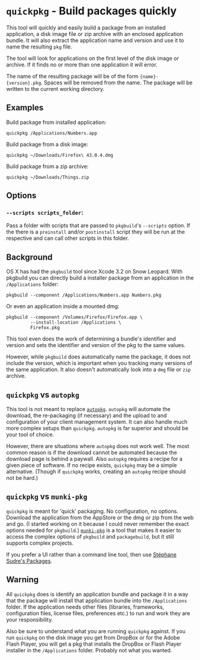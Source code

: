 # `quickpkg` - Build packages quickly

This tool will quickly and easily build a package from an installed application, a disk image file or zip archive with an enclosed application bundle. It will also extract the application name and version and use it to name the resulting `pkg` file. 

The tool will look for applications on the first level of the disk image or archive. If it finds no or more than one application it will error.

The name of the resulting package will be of the form `{name}-{version}.pkg`. Spaces will be removed from the name. The package will be written to the current working directory.

## Examples

Build package from installed application:

```
quickpkg /Applications/Numbers.app
```

Build package from a disk image:

```
quickpkg ~/Downloads/Firefox\ 43.0.4.dmg
```

Build package from a zip archive:

```
quickpkg ~/Downloads/Things.zip
```

## Options

### `--scripts scripts_folder`:

Pass a folder with scripts that are passed to `pkgbuild`'s `--scripts` option. If the there is a `preinstall` and/or `postinstall` script they will be run at the respective and can call other scripts in this folder.

## Background

OS X has had the `pkgbuild` tool since Xcode 3.2 on Snow Leopard. With pkgbuild you can directly build a installer package from an application in the `/Applications` folder:

```
pkgbuild --component /Applications/Numbers.app Numbers.pkg
```

Or even an application inside a mounted dmg:

```
pkgbuild --component /Volumes/Firefox/Firefox.app \
         --install-location /Applications \
         Firefox.pkg
```

This tool even does the work of determining a bundle's identifier and version and sets the identifier and version of the pkg to the same values.

However, while `pkgbuild` does automatically name the package, it does not include the version, which is important when you tracking many versions of the same application. It also doesn't automatically look into a `dmg` file or `zip` archive. 

## `quickpkg` vs `autopkg`

This tool is not meant to replace [`autopkg`](https://github.com/autopkg/autopkg). `autopkg` will automate the download, the re-packaging (if necessary) and the upload to and configuration of your client management system. It can also handle much more complex setups than `quickpkg`. `autopkg` is far superior and should be your tool of choice.

However, there are situations where `autopkg` does not work well. The most common reason is if the download cannot be automated because the download page is behind a paywall. Also `autopkg` requires a recipe for a given piece of software. If no recipe exists, `quickpkg` may be a simple alternative. (Though if `quickpkg` works, creating an `autopkg` recipe should not be hard.) 

## `quickpkg` vs `munki-pkg`

`quickpkg` is meant for 'quick' packaging. No configuration, no options. Download the application from the AppStore or the dmg or zip from the web and go. (I started working on it because I could never remember the exact options needed for `pkgbuild`.) [`munki-pkg`](https://github.com/munki/munki-pkg/) is a tool that makes it easier to access the complex options of `pkgbuild` and `packagebuild`, but it still supports complex projects. 

If you prefer a UI rather than a command line tool, then use [Stéphane Sudre's Packages](http://s.sudre.free.fr/Software/Packages/about.html).

## Warning

All `quickpkg` does is identify an application bundle and package it in a way that the package will install that application bundle into the `/Applications` folder. If the application needs other files (libraries, frameworks, configuration files, license files, preferences etc.) to run and work they are your responsibility.

Also be sure to understand what you are running `quickpkg` against. If you run `quickpkg` on the disk image you get from DropBox or for the Adobe Flash Player, you will get a pkg that installs the DropBox or Flash Player installer in the `/Applications` folder. Probably not what you wanted.